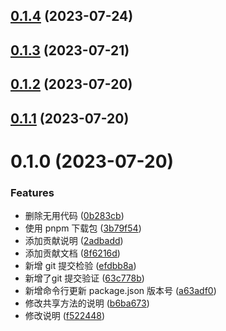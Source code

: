 

## [0.1.4](https://github.com/KenNaNa/toolkit-use/compare/0.1.3...0.1.4) (2023-07-24)

## [0.1.3](https://github.com/KenNaNa/toolkit-use/compare/0.1.2...0.1.3) (2023-07-21)

## [0.1.2](https://github.com/KenNaNa/toolkit-use/compare/0.1.1...0.1.2) (2023-07-20)

## [0.1.1](https://github.com/KenNaNa/toolkit-use/compare/0.1.0...0.1.1) (2023-07-20)

# 0.1.0 (2023-07-20)


### Features

* 删除无用代码 ([0b283cb](https://github.com/KenNaNa/toolkit-use/commit/0b283cbfbdd5b95bf3b61de8d5a33718ad502427))
* 使用 pnpm 下载包 ([3b79f54](https://github.com/KenNaNa/toolkit-use/commit/3b79f544a0bb0745fa663ca1d8afb11c66b6fea2))
* 添加贡献说明 ([2adbadd](https://github.com/KenNaNa/toolkit-use/commit/2adbadde49da98289642546f821f5ec61cf0de69))
* 添加贡献文档 ([8f6216d](https://github.com/KenNaNa/toolkit-use/commit/8f6216d2b7d565b0a62f8b6cad0cc8ace3c41e03))
* 新增 git 提交检验 ([efdbb8a](https://github.com/KenNaNa/toolkit-use/commit/efdbb8a8449b07e212fa0a017be680b74da7c2eb))
* 新增了git 提交验证 ([63c778b](https://github.com/KenNaNa/toolkit-use/commit/63c778b074596ac244fc303e55c83adb697f3a12))
* 新增命令行更新 package.json 版本号 ([a63adf0](https://github.com/KenNaNa/toolkit-use/commit/a63adf08e97bc6054ea4b567a26bd48df9e98cf5))
* 修改共享方法的说明 ([b6ba673](https://github.com/KenNaNa/toolkit-use/commit/b6ba6736104493aa02b911cdefe9b1cb68b2cbba))
* 修改说明 ([f522448](https://github.com/KenNaNa/toolkit-use/commit/f522448b44f758a707af4582ebf17c8b6a8b6f2f))